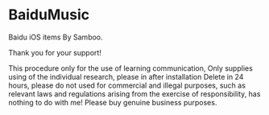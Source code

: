 # BaiduMusic
Baidu iOS items By Samboo.

Thank you for your support!

This procedure only for the use of learning communication, Only supplies using of the individual research, please in after installation Delete in 24 hours, please do not used for commercial and illegal purposes, such as relevant laws and regulations arising from the exercise of responsibility, has nothing to do with me! Please buy genuine business purposes. 
